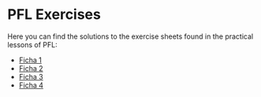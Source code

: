 # PFL Exercises

Here you can find the solutions to the exercise sheets found in the practical lessons of PFL:

- [Ficha 1](./f1.hs)
- [Ficha 2](./f2.hs)
- [Ficha 3](./f3.hs)
- [Ficha 4](./f4.hs)

